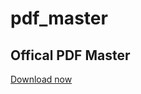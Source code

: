 # pdf_master

## Offical PDF Master
[Download now](https://play.google.com/store/apps/details?id=com.vocalslocal.pdf_master)




